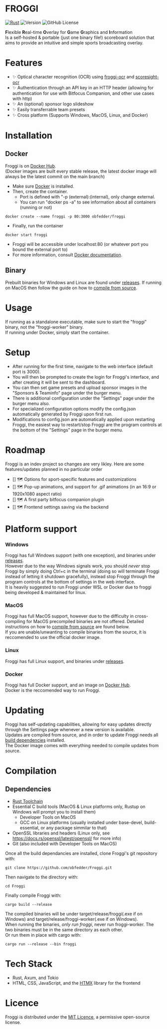 # FROGGI
[![Rust](https://github.com/obfedder/Froggi/actions/workflows/rust.yml/badge.svg)](https://github.com/obfedder/Froggi/actions/workflows/rust.yml)
![Version](https://img.shields.io/badge/version-2.0.0-blue) ![GitHub License](https://img.shields.io/github/license/obfedder/froggi)

**F**lexible **R**eal-time **O**verlay for **G**ame **G**raphics and **I**nformation  
Is a self-hosted & portable (just one binary file!) scoreboard solution that aims to provide an intuitive and simple sports broadcasting overlay.

# Features
 - ✨ Optical character recognition (OCR) using [froggi-ocr](https://github.com/obfedder/froggi-ocr) and [scoresight-ocr](https://github.com/locaal-ai/scoresight)
 - ✨ Authentication through an API key in an HTTP header (allowing for authentication for use with Bitfocus Companion, and other use cases with http)
 - ✨ An (optional) sponsor logo slideshow
 - ✨ Easily transferrable team presets
 - ✨ Cross platform (Supports Windows, MacOS, Linux, and Docker)

# Installation
## Docker
Froggi is on [Docker Hub](https://hub.docker.com/repository/docker/obfedder/froggi/general).  
(Docker images are built every stable release, the latest docker image will always be the latest commit on the main branch)  
- Make sure [Docker](https://www.docker.com/get-started/) is installed.
- Then, create the container.
  - Port is defined with "-p (external):(internal), only change external.
  - You can run "docker ps -a" to see information about all containers (running or not)
```
docker create --name froggi -p 80:3000 obfedder/froggi
```
- Finally, run the container
```
docker start froggi
```
- Froggi will be accessible under localhost:80 (or whatever port you bound the external port to)
- For more information, consult [Docker documentation](https://docs.docker.com/).

## Binary
Prebuilt binaries for Windows and Linux are found under [releases](https://github.com/obfedder/Froggi/releases). If running on MacOS then follow the guide on how to [compile from source](https://github.com/obfedder/Froggi/#compilation).  

# Usage
If running as a standalone executable, make sure to start the "froggi" binary, not the "froggi-worker" binary.  
If running under Docker, simply start the container.  

# Setup
- After running for the first time, navigate to the web interface (default port is 3000).  
- You will then be prompted to create the login for Froggi's interface, and after creating it will be sent to the dashboard.  
- You can then set game presets and upload sponsor images in the "Sponsors & Teaminfo" page under the burger menu.  
- There is additional configuration under the "Settings" page under the burger menu also.
- For specialized configuration options modify the config.json automatically generated by Froggi upon first run.  
- Modifications to config.json are automatically applied upon restarting Froggi, the easiest way to restart/stop Froggi are the program controls at the bottom of the "Settings" page in the burger menu.  

# Roadmap
Froggi is an indev project so changes are very likley.
Here are some features/updates planned in no particular order
 - [] 🗺️ Options for sport-specific features and customizations
 - [] 🗺️ Pop-up animations, and support for .gif animations (in an 16:9 or 1920x1080 aspect ratio)
 - [] 🗺️ A first party bitfocus companion plugin
 - [] 🗺️ Frontend settings saving via the backend

# Platform support
### Windows
Froggi has full Windows support (with one exception), and binaries under [releases](https://github.com/obfedder/Froggi/releases).  
However due to the way Windows signals work, you should _never_ stop Froggi by simply doing Ctrl+c in the terminal (doing so will terminate Froggi instead of letting it shutdown gracefully), instead stop Froggi through the program controls at the bottom of settings in the web interface.  
It is heavily suggested to run Froggi under WSL or Docker due to froggi being developed & maintained for linux.

### MacOS
Froggi has full MacOS support, however due to the difficulty in cross-compiling for MacOS precompiled binaries are not offered. Detailed instructions on how to [compile from source](https://github.com/obfedder/Froggi/#compilation) are found below.  
If you are unable/unwanting to compile binaries from the source, it is reccomended to use the official docker image.  

### Linux
Froggi has full Linux support, and binaries under [releases](https://github.com/obfedder/Froggi/releases).

### Docker
Froggi has full Docker support, and an image on [Docker Hub](https://hub.docker.com/repository/docker/obfedder/froggi/general).  
Docker is the reccomended way to run Froggi.  

# Updating
Froggi has self-updating capabilities, allowing for easy updates directly through the Settings page whenever a new version is available.  
Updates are compiled from source, and in order to update Froggi needs all [build dependencies](https://github.com/obfedder/Froggi/#dependencies) installed.  
The Docker image comes with everything needed to compile updates from source.  

# Compilation 
## Dependencies
 - [Rust Toolchain](https://rustup.rs)
 - Essential C build tools (MacOS & Linux platforms only, Rustup on Windows will prompt you to install them)
     - Developer Tools on MacOS
     - GCC on Linux platforms (usually installed under base-devel, build-essential, or any package simmilar to that)
 - OpenSSL libraries and headers (Linux only, see https://docs.rs/openssl/latest/openssl/ for more info)
 - Git (also included with Developer Tools on MacOS)

Once all the build dependancies are installed, clone Froggi's git repository with:
```
git clone https://github.com/obfedder/Froggi.git
```
Then navigate to the directory with:
```
cd Froggi
```
Finally compile Froggi with:
```
cargo build --release
```
The compiled binaries will be under target/release/froggi(.exe if on Windows) and target/release/froggi-worker(.exe if on Windows).  
When running the binaries, _only run froggi_, never run froggi-worker. The two binaries must be in the same directory as each other.  
Or run them in place with cargo with:
```
cargo run --release --bin froggi
```

# Tech Stack
 - Rust, Axum, and Tokio
 - HTML, CSS, JavaScript, and the [HTMX](https://htmx.org/) library for the frontend

# Licence
Froggi is distributed under the [MIT Licence](https://mit-license.org/), a permissive open-source license. 
